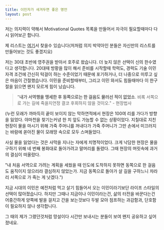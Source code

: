 ```yaml
---
title: 이민자가 새겨두면 좋은 명언
layout: post
---
```


저는 의지력이 약해서 Motivational Quotes 목록을 만들어서 자극이 필요할때마다 다시 읽어보곤 합니다. 

제 리스트는 [여기](https://gist.github.com/ahkim/dd55088bcd3ec0dbab10d6ffc603f91b)서 찾을수 있습니다(저처럼 의지 박약아인 분들은 자신만의 리스트를 만들어보는 것도 좋겠지요)

저는 30대 초반에 영주권을 받아서 호주로 왔습니다. 더 늦지 않은 선택이 신의 한수였다고 생각합니다. 20대때 방황을 많이 해서 준비를 시작할때 학력도, 경력도 기술 이민 자격 조건에 간신히 턱걸이 하는 수준이었기 때문에 포기하거나, 더 나중으로 미루고 싶은 마음이 간절했습니다. 이민을 준비할때부터, 그리고 이민 와서도 힘들때마다 이 한구절을 읽으면 왠지 모르게 힘이 났습니다. 


> "**내가 서역행을 맹세한 후 동쪽으로는 한 걸음도 물러선 적이 없었소**. 비록 서쪽으로 가는 길에 죽을지언정 결코 후회하지 않을 것이오." - 현장법사
> 
(누런 모래가 까마득히 끝이 보이지 않는 막하연적에서 현장은 100여 리를 가다가 방향을 잃었다. 야마천을 찾기는커녕 한 치 앞도 가늠할 수 없는 상황이었다. 지칠대로 지친 현장이 물을 마시기 위해 가죽 주머니를 꺼내다가 가죽 주머니가 그만 손에서 미끄러지는 바람에 쏟아진 물이 모래땅 속으로 모두 스며들었다. 
>
사실 물을 잃었다는 것은 사막을 지나는 자에게 치명적이었다. 크게 낙담한 현장은 물을 구하기 위해 네 번째 봉화대로 돌아가려고 말머리를 돌렸다. 그때 현장의 머릿속에 과거의 결심이 떠올랐다. 
>
"내 처음 서역으로 가려는 계획을 세웠을 때 인도에 도착하지 못하면 동쪽으로 한 걸음도 움직이지 않으리라 결심하지 않았는가. 지금 동쪽으로 돌아가 살 길을 구하느니 차라리 서쪽으로 가 죽는 게 낫겠다.")

지금 시대의 이민은 예전처럼 먹고 살기 힘들어서 오는 이민이라기보단 라이프 스타일의 선택이 많아졌습니다. 하지만 그때나 지금이나 이민이라는건, 삶의 터전을 바꾼다는건 어중간하게 양쪽에 발을 걸치고 간을 보는것보다 두발 모아 점프하는 과감함과, 단호함이 필요하지 않나 생각합니다. 

그 때의 제가 그랬던것처럼 망설이다 시간만 보내시는 분들이 보여 왠지 공유하고 싶어졌네요. 